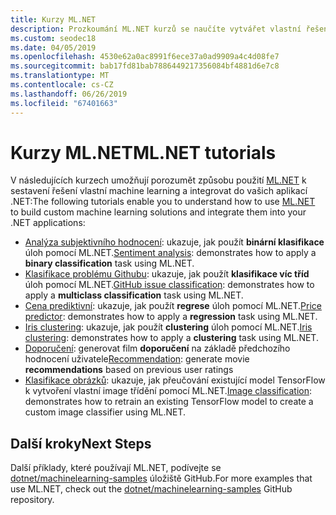 ```yaml
---
title: Kurzy ML.NET
description: Prozkoumání ML.NET kurzů se naučíte vytvářet vlastní řešení AI a integrovat je do vašich aplikací .NET.
ms.custom: seodec18
ms.date: 04/05/2019
ms.openlocfilehash: 4530e62a0ac8991f6ece37a0ad9909a4c4d08fe7
ms.sourcegitcommit: bab17fd81bab7886449217356084bf4881d6e7c8
ms.translationtype: MT
ms.contentlocale: cs-CZ
ms.lasthandoff: 06/26/2019
ms.locfileid: "67401663"
---
```

# <a name="mlnet-tutorials"></a><span data-ttu-id="a5e5d-103">Kurzy ML.NET</span><span class="sxs-lookup"><span data-stu-id="a5e5d-103">ML.NET tutorials</span></span> 

<span data-ttu-id="a5e5d-104">V následujících kurzech umožňují porozumět způsobu použití [ML.NET](../index.yml) k sestavení řešení vlastní machine learning a integrovat do vašich aplikací .NET:</span><span class="sxs-lookup"><span data-stu-id="a5e5d-104">The following tutorials enable you to understand how to use [ML.NET](../index.yml) to build custom machine learning solutions and integrate them into your .NET applications:</span></span>

- <span data-ttu-id="a5e5d-105">[Analýza subjektivního hodnocení](sentiment-analysis.md): ukazuje, jak použít **binární klasifikace** úloh pomocí ML.NET.</span><span class="sxs-lookup"><span data-stu-id="a5e5d-105">[Sentiment analysis](sentiment-analysis.md): demonstrates how to apply a **binary classification** task using ML.NET.</span></span>
- <span data-ttu-id="a5e5d-106">[Klasifikace problému Githubu](github-issue-classification.md): ukazuje, jak použít **klasifikace víc tříd** úloh pomocí ML.NET.</span><span class="sxs-lookup"><span data-stu-id="a5e5d-106">[GitHub issue classification](github-issue-classification.md): demonstrates how to apply a **multiclass classification** task using ML.NET.</span></span>
- <span data-ttu-id="a5e5d-107">[Cena prediktivní](taxi-fare.md): ukazuje, jak použít **regrese** úloh pomocí ML.NET.</span><span class="sxs-lookup"><span data-stu-id="a5e5d-107">[Price predictor](taxi-fare.md): demonstrates how to apply a **regression** task using ML.NET.</span></span>
- <span data-ttu-id="a5e5d-108">[Iris clustering](iris-clustering.md): ukazuje, jak použít **clustering** úloh pomocí ML.NET.</span><span class="sxs-lookup"><span data-stu-id="a5e5d-108">[Iris clustering](iris-clustering.md): demonstrates how to apply a **clustering** task using ML.NET.</span></span>
- <span data-ttu-id="a5e5d-109">[Doporučení](movie-recommendation.md): generovat film **doporučení** na základě předchozího hodnocení uživatele</span><span class="sxs-lookup"><span data-stu-id="a5e5d-109">[Recommendation](movie-recommendation.md): generate movie **recommendations** based on previous user ratings</span></span>
- <span data-ttu-id="a5e5d-110">[Klasifikace obrázků](image-classification.md): ukazuje, jak přeučování existující model TensorFlow k vytvoření vlastní image třídění pomocí ML.NET.</span><span class="sxs-lookup"><span data-stu-id="a5e5d-110">[Image classification](image-classification.md): demonstrates how to retrain an existing TensorFlow model to create a custom image classifier using ML.NET.</span></span>

## <a name="next-steps"></a><span data-ttu-id="a5e5d-111">Další kroky</span><span class="sxs-lookup"><span data-stu-id="a5e5d-111">Next Steps</span></span>

<span data-ttu-id="a5e5d-112">Další příklady, které používají ML.NET, podívejte se [dotnet/machinelearning-samples](https://github.com/dotnet/machinelearning-samples) úložiště GitHub.</span><span class="sxs-lookup"><span data-stu-id="a5e5d-112">For more examples that use ML.NET, check out the [dotnet/machinelearning-samples](https://github.com/dotnet/machinelearning-samples) GitHub repository.</span></span>
